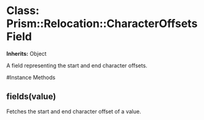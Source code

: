 # Class: Prism::Relocation::CharacterOffsetsField
**Inherits:** Object
    

A field representing the start and end character offsets.



#Instance Methods
## fields(value) [](#method-i-fields)
Fetches the start and end character offset of a value.

